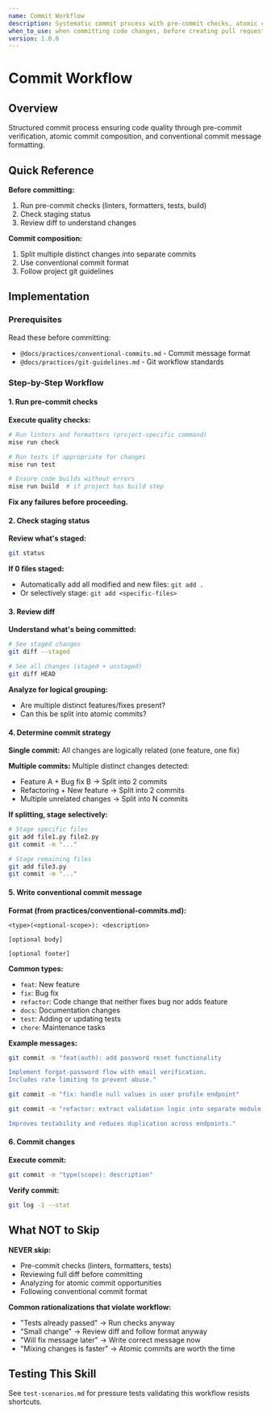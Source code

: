 ```yaml
---
name: Commit Workflow
description: Systematic commit process with pre-commit checks, atomic commits, and conventional commit messages
when_to_use: when committing code changes, before creating pull requests, when another agent needs to commit work
version: 1.0.0
---
```


# Commit Workflow

## Overview

Structured commit process ensuring code quality through pre-commit verification, atomic commit composition, and conventional commit message formatting.

## Quick Reference

**Before committing:**
1. Run pre-commit checks (linters, formatters, tests, build)
2. Check staging status
3. Review diff to understand changes

**Commit composition:**
1. Split multiple distinct changes into separate commits
2. Use conventional commit format
3. Follow project git guidelines

## Implementation

### Prerequisites

Read these before committing:
- `@docs/practices/conventional-commits.md` - Commit message format
- `@docs/practices/git-guidelines.md` - Git workflow standards

### Step-by-Step Workflow

#### 1. Run pre-commit checks

**Execute quality checks:**

```bash
# Run linters and formatters (project-specific command)
mise run check

# Run tests if appropriate for changes
mise run test

# Ensure code builds without errors
mise run build  # if project has build step
```

**Fix any failures before proceeding.**

#### 2. Check staging status

**Review what's staged:**

```bash
git status
```

**If 0 files staged:**
- Automatically add all modified and new files: `git add .`
- Or selectively stage: `git add <specific-files>`

#### 3. Review diff

**Understand what's being committed:**

```bash
# See staged changes
git diff --staged

# See all changes (staged + unstaged)
git diff HEAD
```

**Analyze for logical grouping:**
- Are multiple distinct features/fixes present?
- Can this be split into atomic commits?

#### 4. Determine commit strategy

**Single commit:** All changes are logically related (one feature, one fix)

**Multiple commits:** Multiple distinct changes detected:
- Feature A + Bug fix B → Split into 2 commits
- Refactoring + New feature → Split into 2 commits
- Multiple unrelated changes → Split into N commits

**If splitting, stage selectively:**

```bash
# Stage specific files
git add file1.py file2.py
git commit -m "..."

# Stage remaining files
git add file3.py
git commit -m "..."
```

#### 5. Write conventional commit message

**Format (from practices/conventional-commits.md):**

```
<type>(<optional-scope>): <description>

[optional body]

[optional footer]
```

**Common types:**
- `feat`: New feature
- `fix`: Bug fix
- `refactor`: Code change that neither fixes bug nor adds feature
- `docs`: Documentation changes
- `test`: Adding or updating tests
- `chore`: Maintenance tasks

**Example messages:**

```bash
git commit -m "feat(auth): add password reset functionality

Implement forgot-password flow with email verification.
Includes rate limiting to prevent abuse."

git commit -m "fix: handle null values in user profile endpoint"

git commit -m "refactor: extract validation logic into separate module

Improves testability and reduces duplication across endpoints."
```

#### 6. Commit changes

**Execute commit:**

```bash
git commit -m "type(scope): description"
```

**Verify commit:**

```bash
git log -1 --stat
```

## What NOT to Skip

**NEVER skip:**
- Pre-commit checks (linters, formatters, tests)
- Reviewing full diff before committing
- Analyzing for atomic commit opportunities
- Following conventional commit format

**Common rationalizations that violate workflow:**
- "Tests already passed" → Run checks anyway
- "Small change" → Review diff and follow format anyway
- "Will fix message later" → Write correct message now
- "Mixing changes is faster" → Atomic commits are worth the time

## Testing This Skill

See `test-scenarios.md` for pressure tests validating this workflow resists shortcuts.
